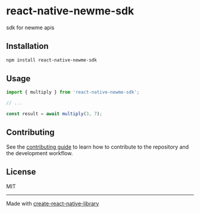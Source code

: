 # react-native-newme-sdk

sdk for newme apis

## Installation

```sh
npm install react-native-newme-sdk
```

## Usage

```js
import { multiply } from 'react-native-newme-sdk';

// ...

const result = await multiply(3, 7);
```

## Contributing

See the [contributing guide](CONTRIBUTING.md) to learn how to contribute to the repository and the development workflow.

## License

MIT

---

Made with [create-react-native-library](https://github.com/callstack/react-native-builder-bob)
